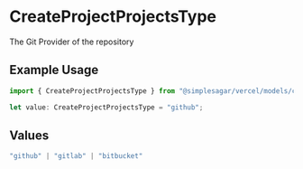 # CreateProjectProjectsType

The Git Provider of the repository

## Example Usage

```typescript
import { CreateProjectProjectsType } from "@simplesagar/vercel/models/createprojectop.js";

let value: CreateProjectProjectsType = "github";
```

## Values

```typescript
"github" | "gitlab" | "bitbucket"
```